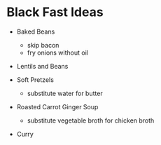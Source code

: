 
Black Fast Ideas
================

   * Baked Beans
     - skip bacon
     - fry onions without oil

   * Lentils and Beans

   * Soft Pretzels
     - substitute water for butter

   * Roasted Carrot Ginger Soup
     - substitute vegetable broth for chicken broth

   * Curry

